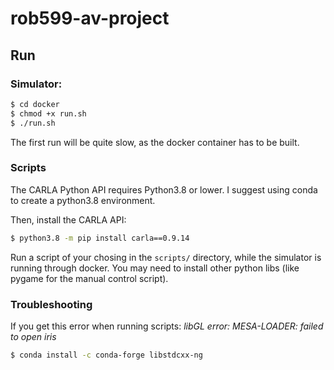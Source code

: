 # rob599-av-project

## Run
### Simulator:
```bash
$ cd docker
$ chmod +x run.sh
$ ./run.sh
```
The first run will be quite slow, as the docker container has to be built.

### Scripts
The CARLA Python API requires Python3.8 or lower. I suggest using conda to create a python3.8 environment. 

Then, install the CARLA API:
```bash
$ python3.8 -m pip install carla==0.9.14
```

Run a script of your chosing in the ```scripts/``` directory, while the simulator is running through docker. You may need to install other python libs (like pygame for the manual control script).

### Troubleshooting
If you get this error when running scripts: *libGL error: MESA-LOADER: failed to open iris*
```bash
$ conda install -c conda-forge libstdcxx-ng
```
